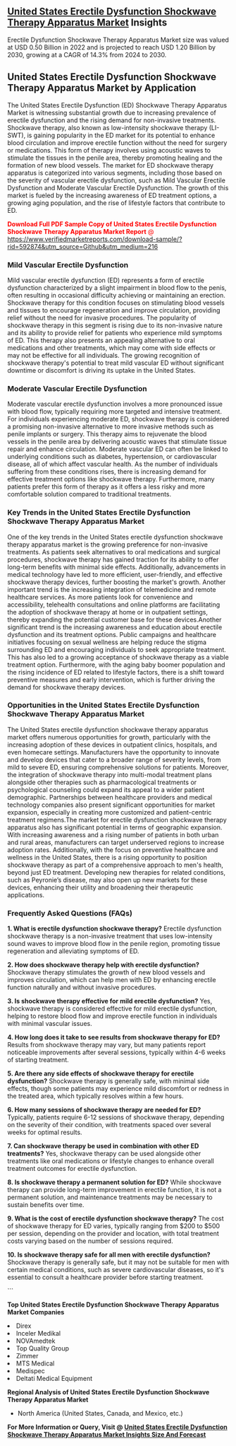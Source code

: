 <h2><a href="https://www.verifiedmarketreports.com/download-sample/?rid=592874&amp;utm_source=Github&amp;utm_medium=216" target="_blank">United States Erectile Dysfunction Shockwave Therapy Apparatus Market</a> Insights</h2><p>Erectile Dysfunction Shockwave Therapy Apparatus Market size was valued at USD 0.50 Billion in 2022 and is projected to reach USD 1.20 Billion by 2030, growing at a CAGR of 14.3% from 2024 to 2030.</p><p><h2>United States Erectile Dysfunction Shockwave Therapy Apparatus Market by Application</h2>The United States Erectile Dysfunction (ED) Shockwave Therapy Apparatus Market is witnessing substantial growth due to increasing prevalence of erectile dysfunction and the rising demand for non-invasive treatments. Shockwave therapy, also known as low-intensity shockwave therapy (LI-SWT), is gaining popularity in the ED market for its potential to enhance blood circulation and improve erectile function without the need for surgery or medications. This form of therapy involves using acoustic waves to stimulate the tissues in the penile area, thereby promoting healing and the formation of new blood vessels. The market for ED shockwave therapy apparatus is categorized into various segments, including those based on the severity of vascular erectile dysfunction, such as Mild Vascular Erectile Dysfunction and Moderate Vascular Erectile Dysfunction. The growth of this market is fueled by the increasing awareness of ED treatment options, a growing aging population, and the rise of lifestyle factors that contribute to ED.<p><span class=""><span style="color: #ff0000;"><strong>Download Full PDF Sample Copy of United States Erectile Dysfunction Shockwave Therapy Apparatus Market Report</strong> @ </span><a href="https://www.verifiedmarketreports.com/download-sample/?rid=592874&amp;utm_source=Github&amp;utm_medium=216" target="_blank">https://www.verifiedmarketreports.com/download-sample/?rid=592874&amp;utm_source=Github&amp;utm_medium=216</a></span></p><h3>Mild Vascular Erectile Dysfunction</h3>Mild vascular erectile dysfunction (ED) represents a form of erectile dysfunction characterized by a slight impairment in blood flow to the penis, often resulting in occasional difficulty achieving or maintaining an erection. Shockwave therapy for this condition focuses on stimulating blood vessels and tissues to encourage regeneration and improve circulation, providing relief without the need for invasive procedures. The popularity of shockwave therapy in this segment is rising due to its non-invasive nature and its ability to provide relief for patients who experience mild symptoms of ED. This therapy also presents an appealing alternative to oral medications and other treatments, which may come with side effects or may not be effective for all individuals. The growing recognition of shockwave therapy's potential to treat mild vascular ED without significant downtime or discomfort is driving its uptake in the United States.<h3>Moderate Vascular Erectile Dysfunction</h3>Moderate vascular erectile dysfunction involves a more pronounced issue with blood flow, typically requiring more targeted and intensive treatment. For individuals experiencing moderate ED, shockwave therapy is considered a promising non-invasive alternative to more invasive methods such as penile implants or surgery. This therapy aims to rejuvenate the blood vessels in the penile area by delivering acoustic waves that stimulate tissue repair and enhance circulation. Moderate vascular ED can often be linked to underlying conditions such as diabetes, hypertension, or cardiovascular disease, all of which affect vascular health. As the number of individuals suffering from these conditions rises, there is increasing demand for effective treatment options like shockwave therapy. Furthermore, many patients prefer this form of therapy as it offers a less risky and more comfortable solution compared to traditional treatments.<h3>Key Trends in the United States Erectile Dysfunction Shockwave Therapy Apparatus Market</h3>One of the key trends in the United States erectile dysfunction shockwave therapy apparatus market is the growing preference for non-invasive treatments. As patients seek alternatives to oral medications and surgical procedures, shockwave therapy has gained traction for its ability to offer long-term benefits with minimal side effects. Additionally, advancements in medical technology have led to more efficient, user-friendly, and effective shockwave therapy devices, further boosting the market's growth. Another important trend is the increasing integration of telemedicine and remote healthcare services. As more patients look for convenience and accessibility, telehealth consultations and online platforms are facilitating the adoption of shockwave therapy at home or in outpatient settings, thereby expanding the potential customer base for these devices.Another significant trend is the increasing awareness and education about erectile dysfunction and its treatment options. Public campaigns and healthcare initiatives focusing on sexual wellness are helping reduce the stigma surrounding ED and encouraging individuals to seek appropriate treatment. This has also led to a growing acceptance of shockwave therapy as a viable treatment option. Furthermore, with the aging baby boomer population and the rising incidence of ED related to lifestyle factors, there is a shift toward preventive measures and early intervention, which is further driving the demand for shockwave therapy devices.<h3>Opportunities in the United States Erectile Dysfunction Shockwave Therapy Apparatus Market</h3>The United States erectile dysfunction shockwave therapy apparatus market offers numerous opportunities for growth, particularly with the increasing adoption of these devices in outpatient clinics, hospitals, and even homecare settings. Manufacturers have the opportunity to innovate and develop devices that cater to a broader range of severity levels, from mild to severe ED, ensuring comprehensive solutions for patients. Moreover, the integration of shockwave therapy into multi-modal treatment plans alongside other therapies such as pharmacological treatments or psychological counseling could expand its appeal to a wider patient demographic. Partnerships between healthcare providers and medical technology companies also present significant opportunities for market expansion, especially in creating more customized and patient-centric treatment regimens.The market for erectile dysfunction shockwave therapy apparatus also has significant potential in terms of geographic expansion. With increasing awareness and a rising number of patients in both urban and rural areas, manufacturers can target underserved regions to increase adoption rates. Additionally, with the focus on preventive healthcare and wellness in the United States, there is a rising opportunity to position shockwave therapy as part of a comprehensive approach to men's health, beyond just ED treatment. Developing new therapies for related conditions, such as Peyronie’s disease, may also open up new markets for these devices, enhancing their utility and broadening their therapeutic applications.<h3>Frequently Asked Questions (FAQs)</h3><p><strong>1. What is erectile dysfunction shockwave therapy?</strong> Erectile dysfunction shockwave therapy is a non-invasive treatment that uses low-intensity sound waves to improve blood flow in the penile region, promoting tissue regeneration and alleviating symptoms of ED.</p><p><strong>2. How does shockwave therapy help with erectile dysfunction?</strong> Shockwave therapy stimulates the growth of new blood vessels and improves circulation, which can help men with ED by enhancing erectile function naturally and without invasive procedures.</p><p><strong>3. Is shockwave therapy effective for mild erectile dysfunction?</strong> Yes, shockwave therapy is considered effective for mild erectile dysfunction, helping to restore blood flow and improve erectile function in individuals with minimal vascular issues.</p><p><strong>4. How long does it take to see results from shockwave therapy for ED?</strong> Results from shockwave therapy may vary, but many patients report noticeable improvements after several sessions, typically within 4-6 weeks of starting treatment.</p><p><strong>5. Are there any side effects of shockwave therapy for erectile dysfunction?</strong> Shockwave therapy is generally safe, with minimal side effects, though some patients may experience mild discomfort or redness in the treated area, which typically resolves within a few hours.</p><p><strong>6. How many sessions of shockwave therapy are needed for ED?</strong> Typically, patients require 6-12 sessions of shockwave therapy, depending on the severity of their condition, with treatments spaced over several weeks for optimal results.</p><p><strong>7. Can shockwave therapy be used in combination with other ED treatments?</strong> Yes, shockwave therapy can be used alongside other treatments like oral medications or lifestyle changes to enhance overall treatment outcomes for erectile dysfunction.</p><p><strong>8. Is shockwave therapy a permanent solution for ED?</strong> While shockwave therapy can provide long-term improvement in erectile function, it is not a permanent solution, and maintenance treatments may be necessary to sustain benefits over time.</p><p><strong>9. What is the cost of erectile dysfunction shockwave therapy?</strong> The cost of shockwave therapy for ED varies, typically ranging from $200 to $500 per session, depending on the provider and location, with total treatment costs varying based on the number of sessions required.</p><p><strong>10. Is shockwave therapy safe for all men with erectile dysfunction?</strong> Shockwave therapy is generally safe, but it may not be suitable for men with certain medical conditions, such as severe cardiovascular diseases, so it's essential to consult a healthcare provider before starting treatment.</p>```</p><p><strong>Top United States Erectile Dysfunction Shockwave Therapy Apparatus Market Companies</strong></p><div data-test-id=""><p><li>Direx</li><li> Inceler Medikal</li><li> NOVAmedtek</li><li> Top Quality Group</li><li> Zimmer</li><li> MTS Medical</li><li> Medispec</li><li> Deltati Medical Equipment</li></p><div><strong>Regional Analysis of&nbsp;United States Erectile Dysfunction Shockwave Therapy Apparatus Market</strong></div><ul><li dir="ltr"><p dir="ltr">North America&nbsp;(United States, Canada, and Mexico, etc.)</p></li></ul><p><strong>For More Information or Query, Visit @&nbsp;</strong><strong><a href="https://www.verifiedmarketreports.com/product/erectile-dysfunction-shockwave-therapy-apparatus-market/?utm_source=Github&amp;utm_medium=216" target="_blank">United States Erectile Dysfunction Shockwave Therapy Apparatus Market Insights Size And Forecast</a></strong></p></div>
